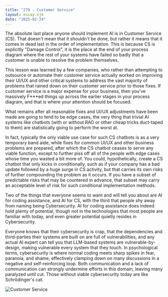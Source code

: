 ```yaml
---
title: "279 - Customer Service"
layout: essay.njk
date: "2025-01-24"
---
```


The absolute last place anyone should implement AI is in Customer Service (CS). That doesn't mean that it shouldn't be done, but rather it means that it comes in dead last in the order of implementation. This is because CS is explicitly "Damage Control", it is the place at the end of your process diagram where the rest of your systems have failed so badly that a customer is unable to resolve the problem themselves.

This lesson was learned by a few companies, who rather than attempting to outsource or automate their customer service actually worked on improving their UI/UX and other critical systems to address the vast majority of problems that rained down on their customer service prior to those fixes. If customer service is a major expense for your business, then you've massively F***ed things up across the earlier stages in your process diagram, and that is where your attention should be focused.

What remains after all reasonable fixes and UI/UX adjustments have been made are going to tend to be edge cases, the very thing that trivial AI systems like chatbots (with or without RAG or other cheap tricks duct-taped to them) are statistically going to perform the worst at. 

In fact, typically the only viable use case for such CS chatbots is as a very temporary band aide, while fixes for common UI/UX and other business problems are prepared, after which the CS chatbot ceases to serve any viable function, except to further piss off all of the people with edge cases whose time you wasted a bit more of. You could, hypothetically, create a CS chatbot that only kicks in conditionally, such as if your company has a bad update followed by a huge surge in CS activity, but that carries its own risks of further compounding the problem as it occurs. If you have a subset of predictable risks that may be countered in advance, that subset may carry an acceptable level of risk for such conditional implementation methods.

Two of the things that everyone seems to want and will tell you about are AI for coding assistance, and AI for CS, with the third that people shy away from naming being Cybersecurity. AI for coding assistance does indeed hold plenty of potential, though not in the technologies that most people are familiar with today, and even greater potential quietly resides in Cybersecurity. 

Everyone knows that their cybersecurity is crap, that the dependencies and third-parties their systems are built on are full of vulnerabilities, and any actual AI expert can tell you that LLM-based systems are vulnerable-by-design, making vulnerable every system that they touch. In psychological terms, cybersecurity is where normal coding meets sharp spikes in fear, paranoia, and shame, effectively clamping down on many discussions in a negative and self-reinforcing loop. Both communication and a lack of communication can strongly undermine efforts in this domain, leaving many paralyzed until cut. Those without viable cybersecurity today are like Schrödinger's cat.

![Customer Service](https://media.licdn.com/dms/image/v2/D5622AQG5JsINsDxYtg/feedshare-shrink_800/B56ZSCVjKsHsAg-/0/1737353475542?e=1741219200&v=beta&t=FyiDZusHTmxiUPvyDNQ72JOHPgjEVQxcT4d-PQhWMfk)